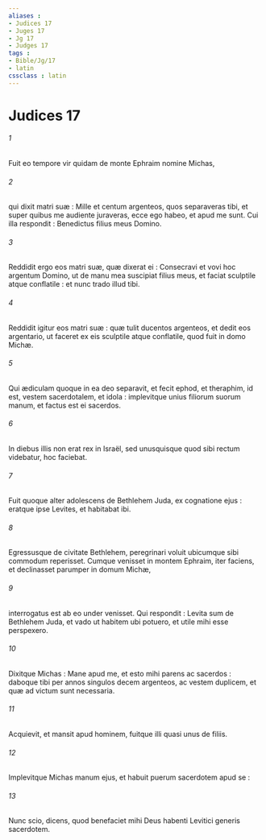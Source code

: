 ```yaml
---
aliases : 
- Judices 17
- Juges 17
- Jg 17
- Judges 17
tags : 
- Bible/Jg/17
- latin
cssclass : latin
---
```


# Judices 17

###### 1
Fuit eo tempore vir quidam de monte Ephraim nomine Michas,
###### 2
qui dixit matri suæ : Mille et centum argenteos, quos separaveras tibi, et super quibus me audiente juraveras, ecce ego habeo, et apud me sunt. Cui illa respondit : Benedictus filius meus Domino.
###### 3
Reddidit ergo eos matri suæ, quæ dixerat ei : Consecravi et vovi hoc argentum Domino, ut de manu mea suscipiat filius meus, et faciat sculptile atque conflatile : et nunc trado illud tibi.
###### 4
Reddidit igitur eos matri suæ : quæ tulit ducentos argenteos, et dedit eos argentario, ut faceret ex eis sculptile atque conflatile, quod fuit in domo Michæ.
###### 5
Qui ædiculam quoque in ea deo separavit, et fecit ephod, et theraphim, id est, vestem sacerdotalem, et idola : implevitque unius filiorum suorum manum, et factus est ei sacerdos.
###### 6
In diebus illis non erat rex in Israël, sed unusquisque quod sibi rectum videbatur, hoc faciebat.
###### 7
Fuit quoque alter adolescens de Bethlehem Juda, ex cognatione ejus : eratque ipse Levites, et habitabat ibi.
###### 8
Egressusque de civitate Bethlehem, peregrinari voluit ubicumque sibi commodum reperisset. Cumque venisset in montem Ephraim, iter faciens, et declinasset parumper in domum Michæ,
###### 9
interrogatus est ab eo under venisset. Qui respondit : Levita sum de Bethlehem Juda, et vado ut habitem ubi potuero, et utile mihi esse perspexero.
###### 10
Dixitque Michas : Mane apud me, et esto mihi parens ac sacerdos : daboque tibi per annos singulos decem argenteos, ac vestem duplicem, et quæ ad victum sunt necessaria.
###### 11
Acquievit, et mansit apud hominem, fuitque illi quasi unus de filiis.
###### 12
Implevitque Michas manum ejus, et habuit puerum sacerdotem apud se :
###### 13
Nunc scio, dicens, quod benefaciet mihi Deus habenti Levitici generis sacerdotem.
